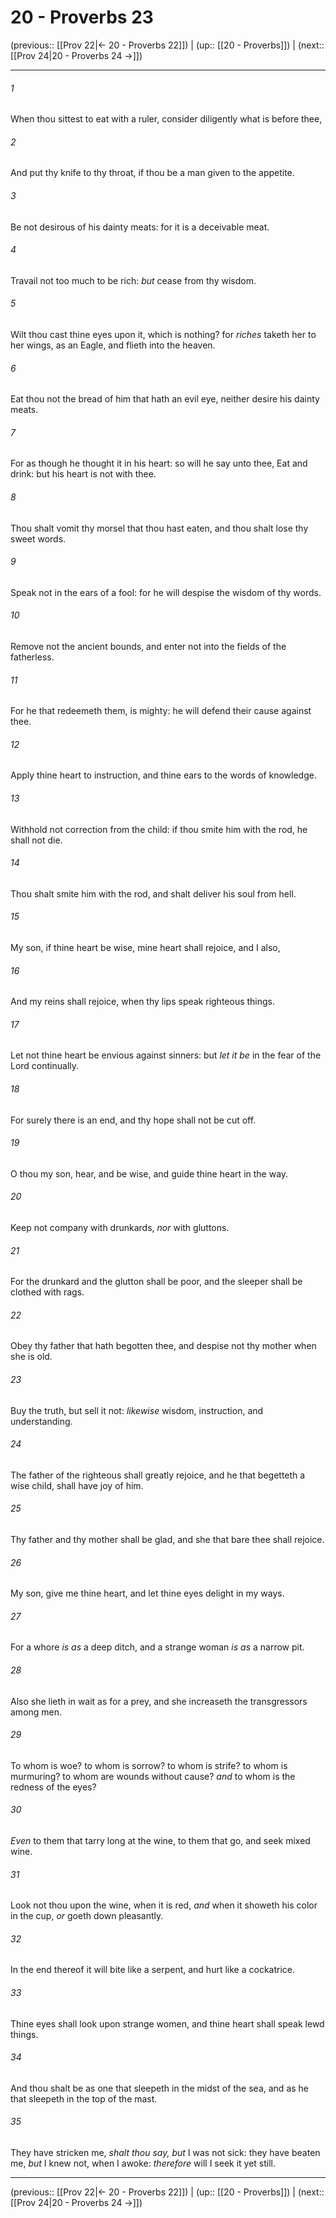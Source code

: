 # 20 - Proverbs 23

(previous:: [[Prov 22|← 20 - Proverbs 22]]) | (up:: [[20 - Proverbs]]) | (next:: [[Prov 24|20 - Proverbs 24 →]])

***


###### 1 
When thou sittest to eat with a ruler, consider diligently what is before thee, 

###### 2 
And put thy knife to thy throat, if thou be a man given to the appetite. 

###### 3 
Be not desirous of his dainty meats: for it is a deceivable meat. 

###### 4 
Travail not too much to be rich: _but_ cease from thy wisdom. 

###### 5 
Wilt thou cast thine eyes upon it, which is nothing? for _riches_ taketh her to her wings, as an Eagle, and flieth into the heaven. 

###### 6 
Eat thou not the bread of him that hath an evil eye, neither desire his dainty meats. 

###### 7 
For as though he thought it in his heart: so will he say unto thee, Eat and drink: but his heart is not with thee. 

###### 8 
Thou shalt vomit thy morsel that thou hast eaten, and thou shalt lose thy sweet words. 

###### 9 
Speak not in the ears of a fool: for he will despise the wisdom of thy words. 

###### 10 
Remove not the ancient bounds, and enter not into the fields of the fatherless. 

###### 11 
For he that redeemeth them, is mighty: he will defend their cause against thee. 

###### 12 
Apply thine heart to instruction, and thine ears to the words of knowledge. 

###### 13 
Withhold not correction from the child: if thou smite him with the rod, he shall not die. 

###### 14 
Thou shalt smite him with the rod, and shalt deliver his soul from hell. 

###### 15 
My son, if thine heart be wise, mine heart shall rejoice, and I also, 

###### 16 
And my reins shall rejoice, when thy lips speak righteous things. 

###### 17 
Let not thine heart be envious against sinners: but _let it be_ in the fear of the Lord continually. 

###### 18 
For surely there is an end, and thy hope shall not be cut off. 

###### 19 
O thou my son, hear, and be wise, and guide thine heart in the way. 

###### 20 
Keep not company with drunkards, _nor_ with gluttons. 

###### 21 
For the drunkard and the glutton shall be poor, and the sleeper shall be clothed with rags. 

###### 22 
Obey thy father that hath begotten thee, and despise not thy mother when she is old. 

###### 23 
Buy the truth, but sell it not: _likewise_ wisdom, instruction, and understanding. 

###### 24 
The father of the righteous shall greatly rejoice, and he that begetteth a wise child, shall have joy of him. 

###### 25 
Thy father and thy mother shall be glad, and she that bare thee shall rejoice. 

###### 26 
My son, give me thine heart, and let thine eyes delight in my ways. 

###### 27 
For a whore _is as_ a deep ditch, and a strange woman _is as_ a narrow pit. 

###### 28 
Also she lieth in wait as for a prey, and she increaseth the transgressors among men. 

###### 29 
To whom is woe? to whom is sorrow? to whom is strife? to whom is murmuring? to whom are wounds without cause? _and_ to whom is the redness of the eyes? 

###### 30 
_Even_ to them that tarry long at the wine, to them that go, and seek mixed wine. 

###### 31 
Look not thou upon the wine, when it is red, _and_ when it showeth his color in the cup, _or_ goeth down pleasantly. 

###### 32 
In the end thereof it will bite like a serpent, and hurt like a cockatrice. 

###### 33 
Thine eyes shall look upon strange women, and thine heart shall speak lewd things. 

###### 34 
And thou shalt be as one that sleepeth in the midst of the sea, and as he that sleepeth in the top of the mast. 

###### 35 
They have stricken me, _shalt thou say, but_ I was not sick: they have beaten me, _but_ I knew not, when I awoke: _therefore_ will I seek it yet still.

***

(previous:: [[Prov 22|← 20 - Proverbs 22]]) | (up:: [[20 - Proverbs]]) | (next:: [[Prov 24|20 - Proverbs 24 →]])
